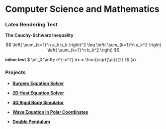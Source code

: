 <script type="text/javascript" async
    src="https://cdn.jsdelivr.net/npm/mathjax@3/es5/tex-mml-chtml.js">
</script>

# Computer Science and Mathematics

### Latex Rendering Test
**The Cauchy-Schwarz Inequality**

$$
\left( \sum_{k=1}^n a_k b_k \right)^2 \leq \left( \sum_{k=1}^n a_k^2 \right) \left( \sum_{k=1}^n b_k^2 \right)
$$

**inline test**
$ \int_0^\infty e^{-x^2} dx = \frac{\sqrt{\pi}}{2} \\$ 
$( x )$

### Projects
- [**Burgers Equation Solver**](/projects/BurgersEquation.md)

- [**2D Heat Equation Solver**](/projects/2DHeatEquation.html)

- [**3D Rigid Body Simulator**](/projects/DzhanibekovEffect.html)

- [**Wave Equation in Polar Coordinates**](/projects/PolarWaveEquation.html)

- [**Double Pendulum**](/projects/DoublePendulum.html)